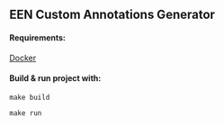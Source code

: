 ## EEN Custom Annotations Generator

#### Requirements:
[Docker](https://www.docker.com/)

#### Build & run project with:
`make build`

`make run`
